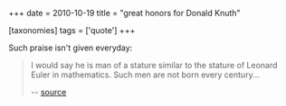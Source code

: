 +++
date = 2010-10-19
title = "great honors for Donald Knuth"

[taxonomies]
tags = ['quote']
+++

Such praise isn\'t given everyday:

> I would say he is man of a stature similar to the stature of Leonard
> Euler in mathematics. Such men are not born every century\...
>
> \-- [source]

  [source]: http://www.softpanorama.org/People/Knuth/index.shtml
